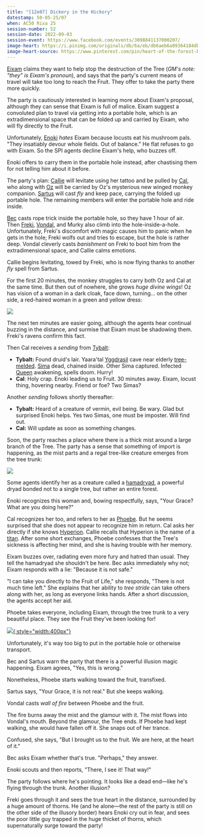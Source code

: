 ```yaml
---
title: "[12e07] Dickery in the Hickory"
datestamp: 50-05-25/07
when: AC50 Rixa 25
session-number: 52
session-date: 2022-09-03
session-event: https://www.facebook.com/events/3098841137000207/
image-heart: https://i.pinimg.com/originals/db/6a/eb/db6aeb6a09364184dbb3deb9cb4566ed.png
image-heart-source: https://www.pinterest.com/pin/heart-of-the-forest-by-jkroots-on-deviantart--551409548100086588/
---
```


[Eixam](../dossiers/eixam) claims they want to help stop the destruction of the Tree (*GM's note: "they" is Eixam's pronoun*), and says that the party's current means of travel will take too long to reach the Fruit. They offer to take the party there more quickly.

The party is cautiously interested in learning more about Eixam's proposal, although they can sense that Eixam is full of malice. Eixam suggest a convoluted plan to travel via getting into a portable hole, which is an extradimensional space that can be folded up and carried by Eixam, who will fly directly to the Fruit.

Unfortunately, [Enoki](../dossiers/enoki) *hates* Eixam because locusts eat his mushroom pals. "They insatiably devour whole fields. Out of balance." He flat refuses to go with Eixam. So the SPI agents decline Eixam's help, who buzzes off.

Enoki offers to carry them in the portable hole instead, after chastising them for not telling him about it before.

The party's plan: [Callie](../dossiers/callie) will levitate using her tattoo and be pulled by [Cal](../dossiers/cal), who along with [Oz](../dossiers/oz) will be carried by Oz's mysterious new winged monkey companion. [Sartus](../dossiers/sartus-morningdew) will cast *fly* and keep pace, carrying the folded up portable hole. The remaining members will enter the portable hole and ride inside.

[Bec](../dossiers/bec) casts rope trick inside the portable hole, so they have 1 hour of air. Then [Freki](../dossiers/freki), [Vondal](../dossiers/vondal), and Murky also climb into the hole-inside-a-hole. Unfortunately, Freki's discomfort with magic causes him to panic when he gets in the hole; Freki wolfs out and tries to escape, but the hole is rather deep. Vondal cleverly casts *banishment* on Freki to boot him from the extradimensional space, and Callie calms emotions.

Callie begins levitating, towed by Freki, who is now flying thanks to another *fly* spell from Sartus.

For the first 20 minutes, the monkey struggles to carry both Oz and Cal at the same time. But then out of nowhere, she grows *huge divine wings*! Oz has vision of a woman in a dark cloak, face down, turning... on the other side, a red-haired woman in a green and yellow dress:

[![](https://ghwiki.greyparticle.com/images/4/46/Yondalla.jpg)](https://ghwiki.greyparticle.com/index.php/File:Yondalla.jpg)

The next ten minutes are easier going, although the agents hear continual buzzing in the distance, and surmise that Eixam must be shadowing them. Freki's ravens confirm this fact.

Then Cal receives a *sending* from [Tybalt](../dossiers/tybalt):

* **Tybalt:** Found druid's lair. Yaara'tal [Yggdrasil](../relics/yggdrasil) cave near elderly [tree-melded](../creatures/tree-melded). [Sima](../dossiers/sima) dead, chained inside. Other Sima captured. Infected [Queen](../dossiers/ambriel-estanesse) awakening, spells doom. Hurry!
* **Cal**: Holy crap. Enoki leading us to Fruit. 30 minutes away. Eixam, locust thing, hovering nearby. Friend or foe? Two Simas?

Another *sending* follows shortly thereafter:

* **Tybalt:** Heard of a creature of vermin, evil being. Be wary. Glad but surprised Enoki helps. Yes two Simas, one must be imposter. Will find out.
* **Cal:** Will update as soon as something changes.

Soon, the party reaches a place where there is a thick mist around a large branch of the Tree. The party has a sense that something of import is happening, as the mist parts and a regal tree-like creature emerges from the tree trunk:

[![](https://i.pinimg.com/236x/3d/f0/5c/3df05c2b56886d9caf8dd5f895b10b4c.jpg)](../dossiers/phoebe)

Some agents identify her as a creature called a [hamadryad](../races/dryad#hamadryad), a powerful dryad bonded not to a single tree, but rather an entire forest.

Enoki recognizes this woman and, bowing respectfully, says, "Your Grace? What are you doing here?"

Cal recognizes her too, and refers to her as [Phoebe](../dossiers/phoebe). But he seems surprised that she does not appear to recognize him in return. Cal asks her directly if she knows [Hyperion](../dossiers/hyperion). Callie recalls that Hyperion is the name of a [titan](../creatures/titans). After some short exchanges, Phoebe confesses that the Tree's sickness is affecting her mind, and she is having trouble with her memory.

Eixam buzzes over, radiating even more fury and hatred than usual. They tell the hamadryad she shouldn't be here. Bec asks immediately why not; Eixam responds with a lie: "Because it is not safe."

"I can take you directly to the Fruit of Life," she responds, "There is not much time left." She explains that her ability to *tree stride* can take others along with her, as long as everyone links hands. After a short discussion, the agents accept her aid.

Phoebe takes everyone, including Eixam, through the tree trunk to a very beautiful place. They see the Fruit they've been looking for!

[![](https://i.pinimg.com/originals/db/6a/eb/db6aeb6a09364184dbb3deb9cb4566ed.png){:style="width:400px"}](https://www.pinterest.com/pin/551409548100086588/)

Unfortunately, it's way too big to put in the portable hole or otherwise transport.

Bec and Sartus warn the party that there is a powerful illusion magic happening. Eixam agrees, "Yes, this is wrong."

Nonetheless, Phoebe starts walking toward the fruit, transfixed.

Sartus says, "Your Grace, it is not real." But she keeps walking.

Vondal casts *wall of fire* between Phoebe and the fruit.

The fire burns away the mist and the glamour with it. The mist flows into Vondal's mouth. Beyond the glamour, the Tree ends. If Phoebe had kept walking, she would have fallen off it. She snaps out of her trance.

Confused, she says, "But I brought us to the fruit. We are here, at the heart of it."

Bec asks Eixam whether that's true. "Perhaps," they answer.

Enoki scouts and then reports, "There, I see it! That way!"

The party follows where he's pointing. It looks like a dead end&mdash;like he's flying through the trunk. Another illusion?

Freki goes through it and sees the true heart in the distance, surrounded by a huge amount of thorns. He (and he alone&mdash;the rest of the party is still on the other side of the illusory border) hears Enoki cry out in fear, and sees the poor little guy trapped in the huge thicket of thorns, which supernaturally surge toward the party!
